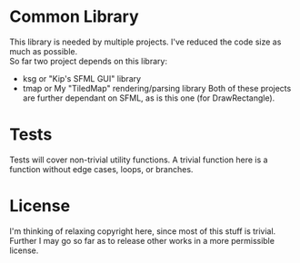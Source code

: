 Common Library
==============

This library is needed by multiple projects. I've reduced the code size as much as possible. <br />
So far two project depends on this library:
+ ksg or "Kip's SFML GUI" library
+ tmap or My "TiledMap" rendering/parsing library
Both of these projects are further dependant on SFML, as is this one (for DrawRectangle).

Tests
=====

Tests will cover non-trivial utility functions. A trivial function here is a function without edge cases, loops, or branches.

License
=======
I'm thinking of relaxing copyright here, since most of this stuff is trivial. Further I may go so far as to release other works in a more permissible license.
